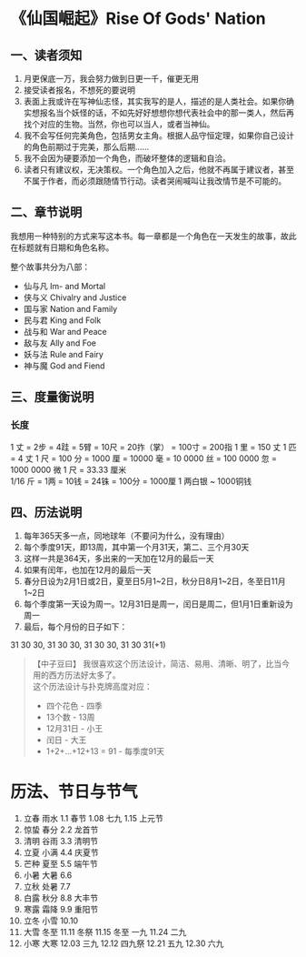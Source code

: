 # 《仙国崛起》Rise Of Gods' Nation

## 一、读者须知

1. 月更保底一万，我会努力做到日更一千，催更无用
2. 接受读者报名，不想死的要说明
3. 表面上我或许在写神仙志怪，其实我写的是人，描述的是人类社会。如果你确实想报名当个妖怪的话，不如先好好想想你想代表社会中的那一类人，然后再找个对应的生物。当然，你也可以当人，或者当神仙。
4. 我不会写任何完美角色，包括男女主角。根据人品守恒定理，如果你自己设计的角色前期过于完美，那么后期……
5. 我不会因为硬要添加一个角色，而破坏整体的逻辑和自洽。
6. 读者只有建议权，无决策权。一个角色加入之后，他就不再属于建议者，甚至不属于作者，而必须跟随情节行动。读者哭闹喊叫让我改情节是不可能的。

## 二、章节说明

我想用一种特别的方式来写这本书。每一章都是一个角色在一天发生的故事，故此在标题就有日期和角色名称。

整个故事共分为八部：

* 仙与凡 Im- and Mortal
* 侠与义 Chivalry and Justice
* 国与家 Nation and Family
* 民与君 King and Folk
* 战与和 War and Peace
* 敌与友 Ally and Foe
* 妖与法 Rule and Fairy
* 神与魔 God and Fiend

## 三、度量衡说明

### 长度

1 丈 = 2步 = 4跬 = 5臂 = 10尺 = 20拃（掌） = 100寸 = 200指
1 里 = 150 丈 
1 匹 = 4 丈
1 尺 = 100 分 = 1000 厘 = 10000 毫 = 10 0000 丝 = 100 0000 忽 = 1000 0000 微
1 尺 = 33.33 厘米  
1/16 斤 = 1两 = 10钱 = 24铢 = 100分 = 1000厘
1 两白银 ~ 1000铜钱

## 四、历法说明

1. 每年365天多一点，同地球年（不要问为什么，没有理由）
2. 每个季度91天，即13周，其中第一个月31天，第二、三个月30天
3. 这样一共是364天，多出来的一天加在12月的最后一天
3. 如果有闰年，也加在12月的最后一天
4. 春分日设为2月1日或2日，夏至日5月1~2日，秋分日8月1~2日，冬至日11月1~2日
5. 每个季度第一天设为周一。12月31日是周一，闰日是周二，但1月1日重新设为周一
6. 最后，每个月份的日子如下：  

31 30 30, 31 30 30, 31 30 30, 31 30 31(+1)

> 【中子豆曰】
> 我很喜欢这个历法设计，简洁、易用、清晰、明了，比当今用的西方历法好太多了。  
> 这个历法设计与扑克牌高度对应：  
> + 四个花色 - 四季  
> + 13个数 - 13周  
> + 12月31日 - 小王  
> + 闰日 - 大王  
> + 1+2+...+12+13 = 91 - 每季度91天  


# 历法、节日与节气

1. 立春 雨水
	1.1 春节
	1.08 七九
	1.15 上元节
2. 惊蛰 春分
	2.2 龙首节
3. 清明 谷雨
	3.3 清明节
4. 立夏 小满
	4.4 庆夏节
5. 芒种 夏至
	5.5 端午节
6. 小暑 大暑
	6.6 
7. 立秋 处暑
	7.7
8. 白露 秋分
	8.8 大丰节
9. 寒露 霜降
	9.9 重阳节
10. 立冬 小雪
	10.10 
11. 大雪 冬至
	11.11 冬祭
	11.15 冬至 一九
	11.24 二九
12. 小寒 大寒
	12.03 三九
	12.12 四九祭
	12.21 五九
	12.30 六九
